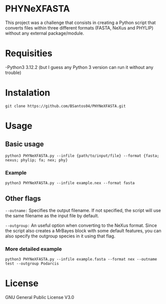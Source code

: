 # PHYNeXFASTA
This project was a challenge that consists in creating a Python script that converts files within three different formats (FASTA, NeXus and PHYLIP) without any external package/module.

# Requisities 
-Python3 3.12.2 (but I guess any Python 3 version can run it without any trouble)

# Instalation
`git clone https://github.com/BSantos04/PHYNeXFASTA.git` 

# Usage
## Basic usage
`python3 PHYNeXFASTA.py --infile {path/to/input/file} --format {fasta; nexus; phylip; fa; nex; phy}`

### Example 
`python3 PHYNeXFASTA.py --infile example.nex --format fasta`

## Other flags
`--outname:` Specifies the output filename. If not specified, the script will use the same filename as the input file by default.

`--outgroup:` An useful option when converting to the NeXus format. Since the script also creates a MrBayes block with some default features, you can also specify the outgroup species in it using that flag.

### More detailed example
`python3 PHYNeXFASTA.py --infile example.fasta --format nex --outname test --outgroup Podarcis`

# License 
GNU General Public License V3.0
